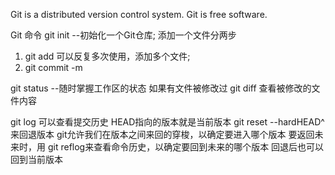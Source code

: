 Git is a distributed version control system.
Git is free software.


Git 命令
git init  --初始化一个Git仓库;
添加一个文件分两步

1.  git add <file>   可以反复多次使用，添加多个文件;
2.  git commit -m <message>


git status --随时掌握工作区的状态
如果有文件被修改过
git diff 查看被修改的文件内容

git log  可以查看提交历史
HEAD指向的版本就是当前版本
git reset --hardHEAD^ 来回退版本
git允许我们在版本之间来回的穿梭，以确定要进入哪个版本
要返回未来时，用 git reflog来查看命令历史，以确定要回到未来的哪个版本
回退后也可以回到当前版本
